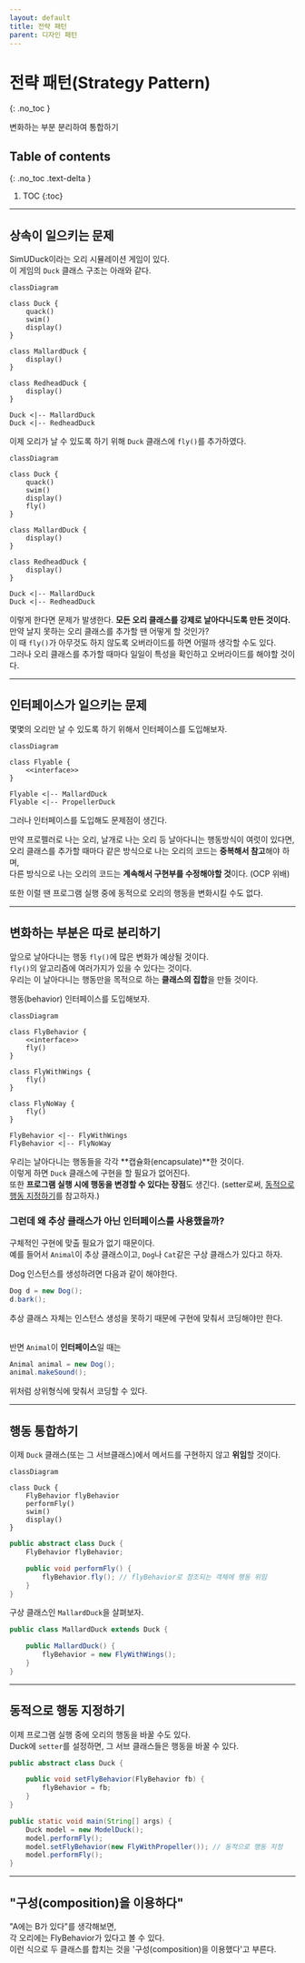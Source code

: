 ```yaml
---
layout: default
title: 전략 패턴
parent: 디자인 패턴
---
```


# 전략 패턴(Strategy Pattern)
{: .no_toc }

변화하는 부분 분리하여 통합하기

## Table of contents
{: .no_toc .text-delta }

1. TOC
{:toc}

---

## 상속이 일으키는 문제

SimUDuck이라는 오리 시뮬레이션 게임이 있다.  
이 게임의 ```Duck``` 클래스 구조는 아래와 같다.

```mermaid
classDiagram

class Duck {
    quack()
    swim()
    display()
}

class MallardDuck {
    display()
}

class RedheadDuck {
    display()
}

Duck <|-- MallardDuck
Duck <|-- RedheadDuck 
```

이제 오리가 날 수 있도록 하기 위해 ```Duck``` 클래스에 ```fly()```를 추가하였다.

```mermaid
classDiagram

class Duck {
    quack()
    swim()
    display()
    fly()
}

class MallardDuck {
    display()
}

class RedheadDuck {
    display()
}

Duck <|-- MallardDuck
Duck <|-- RedheadDuck 
```

이렇게 한다면 문제가 발생한다. __모든 오리 클래스를 강제로 날아다니도록 만든 것이다.__  
만약 날지 못하는 오리 클래스를 추가할 땐 어떻게 할 것인가?  
이 때 ```fly()```가 아무것도 하지 않도록 오버라이드를 하면 어떨까 생각할 수도 있다.  
그러나 오리 클래스를 추가할 때마다 일일이 특성을 확인하고 오버라이드를 해야할 것이다.

---

## 인터페이스가 일으키는 문제

몇몇의 오리만 날 수 있도록 하기 위해서 인터페이스를 도입해보자.  

```mermaid
classDiagram

class Flyable {
    <<interface>>
}

Flyable <|-- MallardDuck
Flyable <|-- PropellerDuck
```

그러나 인터페이스를 도입해도 문제점이 생긴다.  

만약 프로펠러로 나는 오리, 날개로 나는 오리 등 날아다니는 행동방식이 여럿이 있다면,  
오리 클래스를 추가할 때마다 같은 방식으로 나는 오리의 코드는 **중복해서 참고**해야 하며,  
다른 방식으로 나는 오리의 코드는 **계속해서 구현부를 수정해야할 것**이다. (OCP 위배)  

또한 이럴 땐 프로그램 실행 중에 동적으로 오리의 행동을 변화시킬 수도 없다.

---

## 변화하는 부분은 따로 분리하기

앞으로 날아다니는 행동 ```fly()```에 많은 변화가 예상될 것이다.  
```fly()```의 알고리즘에 여러가지가 있을 수 있다는 것이다.  
우리는 이 날아다니는 행동만을 목적으로 하는 **클래스의 집합**을 만들 것이다.  

행동(behavior) 인터페이스를 도입해보자.  

```mermaid
classDiagram

class FlyBehavior {
    <<interface>>
    fly()
}

class FlyWithWings {
    fly()
}

class FlyNoWay {
    fly()
}

FlyBehavior <|-- FlyWithWings
FlyBehavior <|-- FlyNoWay
```

우리는 날아다니는 행동들을 각각 **캡슐화(encapsulate)**한 것이다.  
이렇게 하면 ```Duck``` 클래스에 구현을 할 필요가 없어진다.  
또한 **프로그램 실행 시에 행동을 변경할 수 있다는 장점**도 생긴다. (setter로써, [동적으로 행동 지정하기](#동적으로-행동-지정하기)를 참고하자.)  

### 그런데 왜 추상 클래스가 아닌 인터페이스를 사용했을까?

구체적인 구현에 맞출 필요가 없기 때문이다.  
예를 들어서 ```Animal```이 추상 클래스이고, ```Dog```나 ```Cat```같은 구상 클래스가 있다고 하자.  

Dog 인스턴스를 생성하려면 다음과 같이 해야한다.
```java
Dog d = new Dog();
d.bark();
```
추상 클래스 자체는 인스턴스 생성을 못하기 때문에 구현에 맞춰서 코딩해야만 한다.  
<br>

반면 ```Animal```이 **인터페이스**일 때는
```java
Animal animal = new Dog();
animal.makeSound();
```
위처럼 상위형식에 맞춰서 코딩할 수 있다.

---

## 행동 통합하기

이제 ```Duck``` 클래스(또는 그 서브클래스)에서 메서드를 구현하지 않고 **위임**할 것이다.

```mermaid
classDiagram

class Duck {
    FlyBehavior flyBehavior
    performFly()
    swim()
    display()
}
```

```java
public abstract class Duck {
    FlyBehavior flyBehavior;

    public void performFly() {
        flyBehavior.fly(); // flyBehavior로 참조되는 객체에 행동 위임
    }
}
```

구상 클래스인 ```MallardDuck```을 살펴보자.
```java
public class MallardDuck extends Duck {

    public MallardDuck() {
        flyBehavior = new FlyWithWings();
    }
}
```

---

## 동적으로 행동 지정하기

이제 프로그램 실행 중에 오리의 행동을 바꿀 수도 있다.  
Duck에 ```setter```를 설정하면, 그 서브 클래스들은 행동을 바꿀 수 있다.

```java
public abstract class Duck {

    public void setFlyBehavior(FlyBehavior fb) {
        flyBehavior = fb;
    }
}

public static void main(String[] args) {
    Duck model = new ModelDuck();
    model.performFly();
    model.setFlyBehavior(new FlyWithPropeller()); // 동적으로 행동 지정
    model.performFly();
}
```

---

## "구성(composition)을 이용하다"

"A에는 B가 있다"를 생각해보면,  
각 오리에는 FlyBehavior가 있다고 볼 수 있다.  
이런 식으로 두 클래스를 합치는 것을 '구성(composition)을 이용했다'고 부른다.